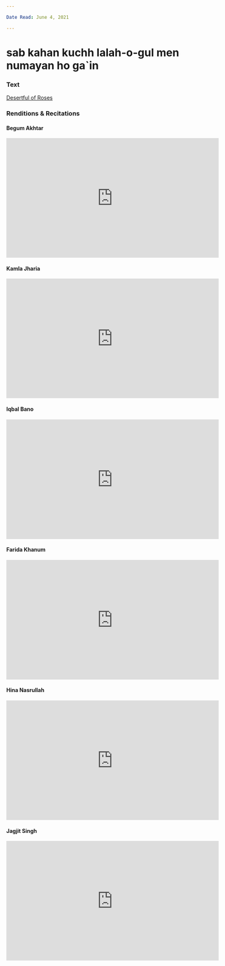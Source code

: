 ```yaml
---

Date Read: June 4, 2021

---
```


# sab kahan kuchh lalah-o-gul men numayan ho ga`in

### Text
[Desertful of Roses](http://www.columbia.edu/itc/mealac/pritchett/00ghalib/111/index_111.html)

### Renditions & Recitations

#### Begum Akhtar

<iframe width="560" height="315" src="https://www.youtube.com/embed/XFtXkv2EkpU" title="YouTube video player" frameborder="0" allow="accelerometer; autoplay; clipboard-write; encrypted-media; gyroscope; picture-in-picture" allowfullscreen></iframe>

#### Kamla Jharia

<iframe width="560" height="315" src="https://www.youtube.com/embed/FIjawrmKqfM" title="YouTube video player" frameborder="0" allow="accelerometer; autoplay; clipboard-write; encrypted-media; gyroscope; picture-in-picture" allowfullscreen></iframe>

#### Iqbal Bano

<iframe width="560" height="315" src="https://www.youtube.com/embed/MhC1Y2p-p9c" title="YouTube video player" frameborder="0" allow="accelerometer; autoplay; clipboard-write; encrypted-media; gyroscope; picture-in-picture" allowfullscreen></iframe>

#### Farida Khanum

<iframe width="560" height="315" src="https://www.youtube.com/embed/bmfngAc2Cek" title="YouTube video player" frameborder="0" allow="accelerometer; autoplay; clipboard-write; encrypted-media; gyroscope; picture-in-picture" allowfullscreen></iframe>

#### Hina Nasrullah

<iframe width="560" height="315" src="https://www.youtube.com/embed/ffUePsAsasI" title="YouTube video player" frameborder="0" allow="accelerometer; autoplay; clipboard-write; encrypted-media; gyroscope; picture-in-picture" allowfullscreen></iframe>

#### Jagjit Singh

<iframe width="560" height="315" src="https://www.youtube.com/embed/eRp6temhfFs" title="YouTube video player" frameborder="0" allow="accelerometer; autoplay; clipboard-write; encrypted-media; gyroscope; picture-in-picture" allowfullscreen></iframe>

